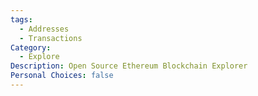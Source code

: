 ```yaml
---
tags:
  - Addresses
  - Transactions
Category:
  - Explore
Description: Open Source Ethereum Blockchain Explorer
Personal Choices: false
---
```

